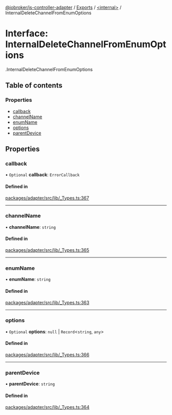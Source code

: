 [@iobroker/js-controller-adapter](../README.md) / [Exports](../modules.md) / [<internal\>](../modules/internal_.md) / InternalDeleteChannelFromEnumOptions

# Interface: InternalDeleteChannelFromEnumOptions

[<internal>](../modules/internal_.md).InternalDeleteChannelFromEnumOptions

## Table of contents

### Properties

- [callback](internal_.InternalDeleteChannelFromEnumOptions.md#callback)
- [channelName](internal_.InternalDeleteChannelFromEnumOptions.md#channelname)
- [enumName](internal_.InternalDeleteChannelFromEnumOptions.md#enumname)
- [options](internal_.InternalDeleteChannelFromEnumOptions.md#options)
- [parentDevice](internal_.InternalDeleteChannelFromEnumOptions.md#parentdevice)

## Properties

### callback

• `Optional` **callback**: `ErrorCallback`

#### Defined in

[packages/adapter/src/lib/_Types.ts:367](https://github.com/ioBroker/ioBroker.js-controller/blob/c4a73b71/packages/adapter/src/lib/_Types.ts#L367)

___

### channelName

• **channelName**: `string`

#### Defined in

[packages/adapter/src/lib/_Types.ts:365](https://github.com/ioBroker/ioBroker.js-controller/blob/c4a73b71/packages/adapter/src/lib/_Types.ts#L365)

___

### enumName

• **enumName**: `string`

#### Defined in

[packages/adapter/src/lib/_Types.ts:363](https://github.com/ioBroker/ioBroker.js-controller/blob/c4a73b71/packages/adapter/src/lib/_Types.ts#L363)

___

### options

• `Optional` **options**: ``null`` \| `Record`<`string`, `any`\>

#### Defined in

[packages/adapter/src/lib/_Types.ts:366](https://github.com/ioBroker/ioBroker.js-controller/blob/c4a73b71/packages/adapter/src/lib/_Types.ts#L366)

___

### parentDevice

• **parentDevice**: `string`

#### Defined in

[packages/adapter/src/lib/_Types.ts:364](https://github.com/ioBroker/ioBroker.js-controller/blob/c4a73b71/packages/adapter/src/lib/_Types.ts#L364)
